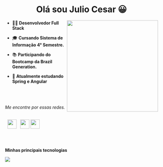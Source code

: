 <center>
<h1> Olá sou Julio Cesar 😀 </h1>
</center>

<img src="https://i.imgur.com/ZvR2QmI.png" width="300" align="right">

- 👨‍💻 **Desenvolvedor Full Stack**

- 🎓 **Cursando Sistema de Informação 4° Semestre.**

- 📚 **Participando do Bootcamp da Brazil Generation.**

- 🎯 **Atualmente estudando Spring e Angular**

<br>
<br>

###### Me encontre por essas redes.

<p align="center">
 
&nbsp; <a align="center" href="https://www.linkedin.com/in/juliop3p/" target="_blank" rel="noopener noreferrer"><img align="center" src="https://i.imgur.com/8OZu945.png" width="30" /></a>
&nbsp; <a align="center" href="mailto:julio15.zn@gmail.com" target="_blank" rel="noopener noreferrer"><img align="center" src="https://i.imgur.com/yhJTPLs.png"  width="30" /></a>
<a align="center" href="https://portfoliojulio.netlify.app/" target="_blank" rel="noopener noreferrer"><img align="center" src="https://i.imgur.com/HwsmNWI.png"  width="30" /></a>
</p>

<br>
<br>

**Minhas principais tecnologias**

<img src="https://i.imgur.com/yDo1ypD.png" />
